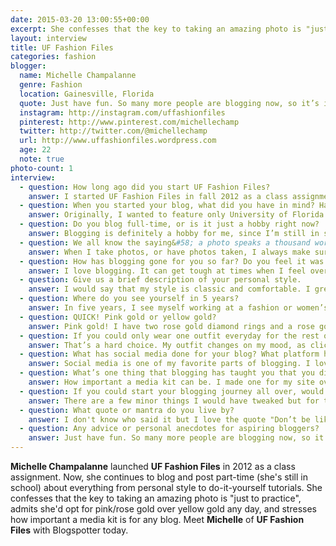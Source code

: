 ```yaml
---
date: 2015-03-20 13:00:55+00:00
excerpt: She confesses that the key to taking an amazing photo is "just to practice", admits she'd opt for pink/rose gold over yellow gold any day, and stresses how important a media kit is for any blog. Meet Michelle of UF Fashion Files with Blogspotter today.
layout: interview
title: UF Fashion Files
categories: fashion
blogger:
  name: Michelle Champalanne
  genre: Fashion
  location: Gainesville, Florida
  quote: Just have fun. So many more people are blogging now, so it’s important to just be unique and continue to post as long as you’re enjoying it.
  instagram: http://instagram.com/uffashionfiles
  pinterest: http://www.pinterest.com/michellechamp
  twitter: http://twitter.com/@michellechamp
  url: http://www.uffashionfiles.wordpress.com
  age: 22
  note: true
photo-count: 1
interview: 
  - question: How long ago did you start UF Fashion Files?
    answer: I started UF Fashion Files in fall 2012 as a class assignment, but later fell in love with blogging and continued to post for the next 3 years.
  - question: When you started your blog, what did you have in mind? Has it stayed pretty true to that original idea?
    answer: Originally, I wanted to feature only University of Florida students and their fashionable outfits. But, when my course load piled up and my free time on campus vanished, I started to tweak my site to have more fashion tips as well as outfit ideas. During the summer months, I photographed looks I wore back home and featured them on my blog. Now, my blog is more personal with outfit ideas, inspiration posts and more.
  - question: Do you blog full-time, or is it just a hobby right now?
    answer: Blogging is definitely a hobby for me, since I’m still in school right now.
  - question: We all know the saying&#58; a photo speaks a thousand words. What’s the key to taking a good photo?
    answer: When I take photos, or have photos taken, I always make sure there’s a ton of options. I’ve learned over time what are the most flattering angles and how to operate my DSLR to get high-quality images. The key is just to practice!
  - question: How has blogging gone for you so far? Do you feel it was a worthwhile endeavor?
    answer: I love blogging. It can get tough at times when I feel overwhelmed with school and my internship. But, when I have free time, I love putting up a new post and connecting with my readers.
  - question: Give us a brief description of your personal style.
    answer: I would say that my style is classic and comfortable. I grew up in California, so I definitely embodied that Southern California laid-back style when it comes to getting dressed. I always reach for comfy soft shirts and flowy dresses.
  - question: Where do you see yourself in 5 years?
    answer: In five years, I see myself working at a fashion or women’s magazine as a contributing writer. I would also hope to freelance for other publications on the side, as well as still write for my blog!
  - question: QUICK! Pink gold or yellow gold?
    answer: Pink gold! I have two rose gold diamond rings and a rose gold dainty heart necklace that I wear every day.
  - question: If you could only wear one outfit everyday for the rest of your life, what would it be?
    answer: That’s a hard choice. My outfit changes on my mood, as cliche as that sounds! But my go-to look is always a chambray shirt with jeans and ballet flats. You can’t ever go wrong and you’re always comfortable! I love fun accessories, so with a look like this, I’ll wear bright shoes or a cool bag and my favorite pair of sunglasses.
  - question: What has social media done for your blog? What platform has had the biggest impact on your audience growth?
    answer: Social media is one of my favorite parts of blogging. I love Instagram; it’s always awesome getting inspiration from designers and other bloggers, as well as meeting other college fashion bloggers. It’s such a great way to not only spread your blog’s influence, but make new friends, too.
  - question: What’s one thing that blogging has taught you that you did not expect to learn?
    answer: How important a media kit can be. I made one for my site over the summer and I didn’t realize how fun it would be to put together! It has helped a lot with collaborations and building business connections. I love working with design so I’m hoping one day I can redesign my blog myself.
  - question: If you could start your blogging journey all over, would you change anything?
    answer: There are a few minor things I would have tweaked but for the most part, I love my blog. It’s definitely been a learning experience, but a fun one! I never blog when I can’t put my 110% of effort into it because I want my readers to really enjoy what I post. The one thing I would change would be my name, since I am graduating in May. But, that’s easily changeable and I may already have something coming up in the future (wink, wink).
  - question: What quote or mantra do you live by?
    answer: I don't know who said it but I love the quote "Don’t be like the rest of them, darling." I painted it on a canvas for my freshman year of college as a little daily reminder to stay true to myself. It’s still one of my favorites!
  - question: Any advice or personal anecdotes for aspiring bloggers?
    answer: Just have fun. So many more people are blogging now, so it’s important to just be unique and continue to post as long as you’re enjoying it. Blogs are supposed to be fun not only for your readers, but for you, as well. So don’t be afraid to try something new and write about it; you’re making memories that you’ll never forget.
---
```


**Michelle Champalanne** launched **UF Fashion Files** in 2012 as a class assignment. Now, she continues to blog and post part-time (she's still in school) about everything from personal style to do-it-yourself tutorials. She confesses that the key to taking an amazing photo is "just to practice", admits she'd opt for pink/rose gold over yellow gold any day, and stresses how important a media kit is for any blog. Meet **Michelle** of **UF Fashion Files** with Blogspotter today.